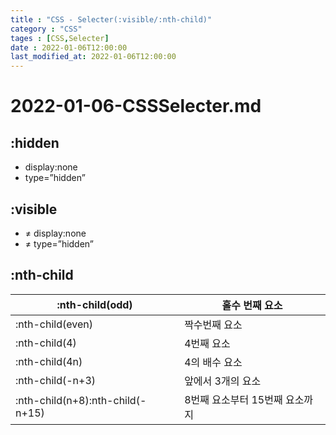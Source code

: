 ```yaml
---
title : "CSS - Selecter(:visible/:nth-child)"
category : "CSS"
tages : [CSS,Selecter]
date : 2022-01-06T12:00:00
last_modified_at: 2022-01-06T12:00:00
---
```


# 2022-01-06-CSSSelecter.md

## :hidden

- display:none
- type=”hidden”

## :visible

- ≠ display:none
- ≠ type=”hidden”

## :nth-child

| :nth-child(odd) | 홀수 번째 요소 |
| --- | --- |
| :nth-child(even) | 짝수번째 요소 |
| :nth-child(4) | 4번째 요소 |
| :nth-child(4n) | 4의 배수 요소 |
| :nth-child(-n+3) | 앞에서 3개의 요소 |
| :nth-child(n+8):nth-child(-n+15)  | 8번째 요소부터 15번째 요소까지 |